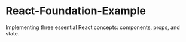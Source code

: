 # React-Foundation-Example
Implementing three essential React concepts: components, props, and state.
